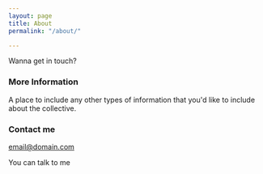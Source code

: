 ```yaml
---
layout: page
title: About
permalink: "/about/"

---
```

Wanna get in touch?

### More Information

A place to include any other types of information that you'd like to include about the collective.

### Contact me

[email@domain.com](mailto:email@domain.com)

You can talk to me